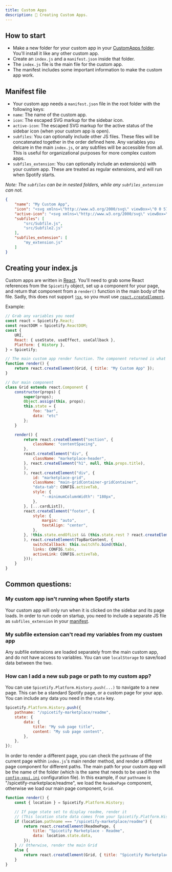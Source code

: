 ```yaml
---
title: Custom Apps
description: 🔧 Creating Custom Apps.
---
```


## How to start
- Make a new folder for your custom app in your [CustomApps folder](../advanced-usage/custom-apps). You'll install it like any other custom app. 
- Create an `index.js` and a `manifest.json` inside that folder. 
- The `index.js` file is the main file for the custom app. 
- The manifest includes some important information to make the custom app work. 

## Manifest file
- Your custom app needs a `manifest.json` file in the root folder with the following keys:
- `name`: The name of the custom app. 
- `icon`: The escaped SVG markup for the sidebar icon. 
- `active-icon`: The escaped SVG markup for the active status of the sidebar icon (when your custom app is open). 
- `subfiles`: You can optionally include other JS files. These files will be concatenated together in the order defined here. Any variables you delcare in the main `index.js`, or any subfiles will be accessible from all. This is useful for organizational purposes for more complex custom apps. 
- `subfiles_extension`: You can optionally include an extension(s) with your custom app. These are treated as regular extensions, and will run when Spotify starts. 

_Note: The `subfiles` can be in nested folders, while any `subfiles_extension` can not._
```json
{
    "name": "My Custom App",
    "icon": "<svg xmlns=\"http://www.w3.org/2000/svg\" viewBox=\"0 0 576 512\"><path fill=\"currentColor\" d=\"M504.717 320H211.572l6.545 32h268.418c15.401 0 26.816 14.301 23.403 29.319l-5.517 24.276C523.112 414.668 536 433.828 536 456c0 31.202-25.519 56.444-56.824 55.994-29.823-.429-54.35-24.631-55.155-54.447-.44-16.287 6.085-31.049 16.803-41.548H231.176C241.553 426.165 248 440.326 248 456c0 31.813-26.528 57.431-58.67 55.938-28.54-1.325-51.751-24.385-53.251-52.917-1.158-22.034 10.436-41.455 28.051-51.586L93.883 64H24C10.745 64 0 53.255 0 40V24C0 10.745 10.745 0 24 0h102.529c11.401 0 21.228 8.021 23.513 19.19L159.208 64H551.99c15.401 0 26.816 14.301 23.403 29.319l-47.273 208C525.637 312.246 515.923 320 504.717 320zM403.029 192H360v-60c0-6.627-5.373-12-12-12h-24c-6.627 0-12 5.373-12 12v60h-43.029c-10.691 0-16.045 12.926-8.485 20.485l67.029 67.029c4.686 4.686 12.284 4.686 16.971 0l67.029-67.029c7.559-7.559 2.205-20.485-8.486-20.485z\"></path></svg>",
    "active-icon": "<svg xmlns=\"http://www.w3.org/2000/svg\" viewBox=\"0 0 576 512\"><path fill=\"currentColor\" d=\"M504.717 320H211.572l6.545 32h268.418c15.401 0 26.816 14.301 23.403 29.319l-5.517 24.276C523.112 414.668 536 433.828 536 456c0 31.202-25.519 56.444-56.824 55.994-29.823-.429-54.35-24.631-55.155-54.447-.44-16.287 6.085-31.049 16.803-41.548H231.176C241.553 426.165 248 440.326 248 456c0 31.813-26.528 57.431-58.67 55.938-28.54-1.325-51.751-24.385-53.251-52.917-1.158-22.034 10.436-41.455 28.051-51.586L93.883 64H24C10.745 64 0 53.255 0 40V24C0 10.745 10.745 0 24 0h102.529c11.401 0 21.228 8.021 23.513 19.19L159.208 64H551.99c15.401 0 26.816 14.301 23.403 29.319l-47.273 208C525.637 312.246 515.923 320 504.717 320zM403.029 192H360v-60c0-6.627-5.373-12-12-12h-24c-6.627 0-12 5.373-12 12v60h-43.029c-10.691 0-16.045 12.926-8.485 20.485l67.029 67.029c4.686 4.686 12.284 4.686 16.971 0l67.029-67.029c7.559-7.559 2.205-20.485-8.486-20.485z\"></path></svg>",
    "subfiles": [
        "src/Subfile.js",
        "src/Subfile2.js"
    ],
    "subfiles_extension": [
        "my_extension.js"
    ]
}
```

## Creating your index.js
Custom apps are written in [React](https://reactjs.org). You'll need to grab some React references from the `Spicetify` object, set up a component for your page, and return that component from a `render()` function in the main body of the file. Sadly, this does not support [`jsx`](https://reactjs.org/docs/introducing-jsx.html), so you must use [`react.createElement`](https://reactjs.org/docs/react-api.html#createelement). 

Example:
```js
// Grab any variables you need
const react = Spicetify.React;
const reactDOM = Spicetify.ReactDOM;
const {
    URI,
    React: { useState, useEffect, useCallback },
    Platform: { History },
} = Spicetify;

// The main custom app render function. The component returned is what is rendered in Spotify.  
function render() {
    return react.createElement(Grid, { title: "My Custom App" });
}

// Our main component
class Grid extends react.Component {
    constructor(props) {
        super(props);
        Object.assign(this, props);
        this.state = {
            foo: "bar",
            data: "etc"
        };
    }

    render() {
        return react.createElement("section", {
            className: "contentSpacing",
        },
        react.createElement("div", {
            className: "marketplace-header",
        }, react.createElement("h1", null, this.props.title),
        ),
        ), react.createElement("div", {
            id: "marketplace-grid",
            className: "main-gridContainer-gridContainer",
            "data-tab": CONFIG.activeTab,
            style: {
                "--minimumColumnWidth": "180px",
            },
        }, [...cardList]),
        react.createElement("footer", {
            style: {
                margin: "auto",
                textAlign: "center",
            },
        }, !this.state.endOfList && (this.state.rest ? react.createElement(LoadMoreIcon, { onClick: this.loadMore.bind(this) }) : react.createElement(LoadingIcon)),
        ), react.createElement(TopBarContent, {
            switchCallback: this.switchTo.bind(this),
            links: CONFIG.tabs,
            activeLink: CONFIG.activeTab,
        }));
    }
}
```

## Common questions: 
### My custom app isn't running when Spotify starts
Your custom app will only run when it is clicked on the sidebar and its page loads. In order to run code on startup, you need to include a separate JS file as `subfiles_extension` in your [manifest](#manifest-file).
### My subfile extension can't read my variables from my custom app
Any subfile extensions are loaded separately from the main custom app, and do not have access to variables. You can use `localStorage` to save/load data between the two. 
### How can I add a new sub page or path to my custom app?
You can use `Spicetify.Platform.History.push(...)` to navigate to a new page. This can be a standard Spotify page, or a custom page for your app. You can include any data you need in the `state` key.
```js
Spicetify.Platform.History.push({
    pathname: "/spicetify-marketplace/readme",
    state: {
        data: {
            title: "My sub page title",
            content: "My sub page content",
        },
    },
});
```

In order to render a different page, you can check the `pathname` of the current page within `index.js`'s main render method, and render a different page component for different paths. The main path for your custom app will be the name of the folder (which is the same that needs to be used in the [`config-xpui.ini`](themes#configs) configuration file). 
In this example, if our `pathname` is "/spicetify-marketplace/readme", we load the `ReadmePage` component, otherwise we load our main page component, `Grid`. 

```js
function render() {
    const { location } = Spicetify.Platform.History;

    // If page state set to display readme, render it
    // (This location state data comes from your Spicetify.Platform.History.push() call
    if (location.pathname === "/spicetify-marketplace/readme") {
        return react.createElement(ReadmePage, {
            title: "Spicetify Marketplace - Readme",
            data: location.state.data,
        });
    } // Otherwise, render the main Grid
    else {
        return react.createElement(Grid, { title: "Spicetify Marketplace" });
    }
}
```
